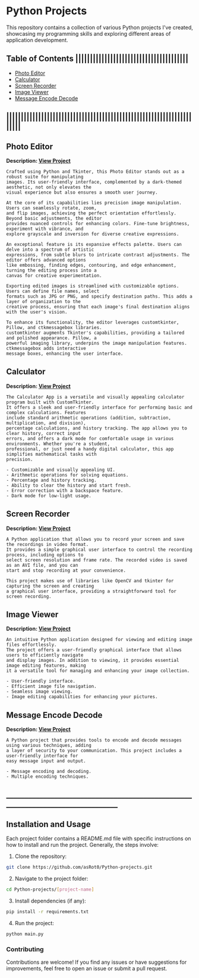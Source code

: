 # Python Projects

This repository contains a collection of various Python projects I've created, showcasing my programming skills and exploring different areas of application development.


## Table of Contents |||||||||||||||||||||||||||||||||||||||

- [Photo Editor](https://github.com/asif7707/Python-projects/tree/main/Photo%20Editor#overview)
- [Calculator](https://github.com/asif7707/Python-projects/tree/main/Calculator)
- [Screen Recorder](https://github.com/asif7707/Python-projects/tree/main/Screen%20Recorder)
- [Image Viewer](https://github.com/asif7707/Python-projects/tree/main/Image%20Viewer)
- [Message Encode Decode](https://github.com/asif7707/Python-projects/tree/main/Message%20Encode%20Decode)
## |||||||||||||||||||||||||||||||||||||||||||||||||||||||||||||||||||||


## Photo Editor
**Description: [View Project](https://github.com/asif7707/Python-projects/tree/main/Photo%20Editor#overview)**
    
    Crafted using Python and Tkinter, this Photo Editor stands out as a robust suite for manipulating
    images. Its user-friendly interface, complemented by a dark-themed aesthetic, not only elevates the
    visual experience but also ensures a smooth user journey.
    
    At the core of its capabilities lies precision image manipulation. Users can seamlessly rotate, zoom,
    and flip images, achieving the perfect orientation effortlessly. Beyond basic adjustments, the editor
    provides nuanced controls for enhancing colors. Fine-tune brightness, experiment with vibrance, and
    explore grayscale and inversion for diverse creative expressions.
    
    An exceptional feature is its expansive effects palette. Users can delve into a spectrum of artistic
    expressions, from subtle blurs to intricate contrast adjustments. The editor offers advanced options
    like embossing, finding edges, contouring, and edge enhancement, turning the editing process into a 
    canvas for creative experimentation.
    
    Exporting edited images is streamlined with customizable options. Users can define file names, select
    formats such as JPG or PNG, and specify destination paths. This adds a layer of organization to the 
    creative process, ensuring that each image's final destination aligns with the user's vision.
    
    To enhance its functionality, the editor leverages customtkinter, Pillow, and ctkmessagebox libraries.
    customtkinter augments Tkinter's capabilities, providing a tailored and polished appearance. Pillow, a
    powerful imaging library, underpins the image manipulation features. ctkmessagebox adds interactive
    message boxes, enhancing the user interface.


## Calculator
**Description: [View Project](https://github.com/asif7707/Python-projects/tree/main/Calculator)**
    
    The Calculator App is a versatile and visually appealing calculator program built with CustomTkinter.
    It offers a sleek and user-friendly interface for performing basic and complex calculations. Features
    include standard arithmetic operations (addition, subtraction, multiplication, and division),
    percentage calculations, and history tracking. The app allows you to clear history, correct input 
    errors, and offers a dark mode for comfortable usage in various environments. Whether you're a student,
    professional, or just need a handy digital calculator, this app simplifies mathematical tasks with 
    precision.
    
    - Customizable and visually appealing UI.
    - Arithmetic operations for solving equations.
    - Percentage and history tracking.
    - Ability to clear the history and start fresh.
    - Error correction with a backspace feature.
    - Dark mode for low-light usage.


## Screen Recorder
**Description: [View Project](https://github.com/asif7707/Python-projects/tree/main/Screen%20Recorder)**

    A Python application that allows you to record your screen and save the recordings in video format. 
    It provides a simple graphical user interface to control the recording process, including options to 
    select screen resolution and frame rate. The recorded video is saved as an AVI file, and you can 
    start and stop recording at your convenience.

    This project makes use of libraries like OpenCV and tkinter for capturing the screen and creating 
    a graphical user interface, providing a straightforward tool for screen recording.


## Image Viewer
**Description: [View Project](https://github.com/asif7707/Python-projects/tree/main/Image%20Viewer)**

    An intuitive Python application designed for viewing and editing image files effortlessly. 
    The project offers a user-friendly graphical interface that allows users to efficiently navigate 
    and display images. In addition to viewing, it provides essential image editing features, making 
    it a versatile tool for managing and enhancing your image collection.
        
    - User-friendly interface.
    - Efficient image file navigation.
    - Seamless image viewing.
    - Image editing capabilities for enhancing your pictures.
    

## Message Encode Decode
**Description: [View Project](https://github.com/asif7707/Python-projects/tree/main/Message%20Encode%20Decode)**

    A Python project that provides tools to encode and decode messages using various techniques, adding 
    a layer of security to your communication. This project includes a user-friendly interface for 
    easy message input and output.
    
    - Message encoding and decoding.
    - Multiple encoding techniques.


## ________________________________________________________________________________
## Installation and Usage
Each project folder contains a README.md file with specific instructions on how to install and run the project. Generally, the steps involve:

1. Clone the repository:
```bash
git clone https://github.com/asRot0/Python-projects.git
```
2. Navigate to the project folder:
```bash
cd Python-projects/[project-name]
```
3. Install dependencies (if any):
```bash
pip install -r requirements.txt
```
4. Run the project:
```bash
python main.py
```

### Contributing
Contributions are welcome! If you find any issues or have suggestions for improvements, feel free to open an issue or submit a pull request.

